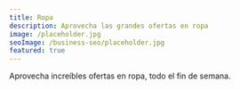 ```yaml
---
title: Ropa
description: Aprovecha las grandes ofertas en ropa
image: /placeholder.jpg
seoImage: /business-seo/placeholder.jpg
featured: true
---
```


Aprovecha increíbles ofertas en ropa, todo el fin de semana.
